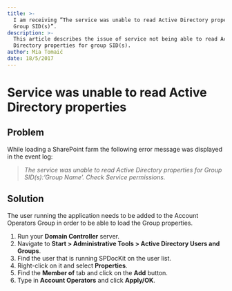 ```yaml
---
title: >-
  I am receiving ”The service was unable to read Active Directory properties for
  Group SID(s)”.
description: >-
  This article describes the issue of service not being able to read Active
  Directory properties for group SID(s).
author: Mia Tomaić
date: 18/5/2017
---
```


# Service was unable to read Active Directory properties

## Problem

While loading a SharePoint farm the following error message was displayed in the event log:

> _The service was unable to read Active Directory properties for Group SID\(s\):’Group Name’. Check Service permissions._

## Solution

The user running the application needs to be added to the Account Operators Group in order to be able to load the Group properties. 

1. Run your **Domain Controller** server. 
2. Navigate to **Start &gt; Administrative Tools &gt; Active Directory Users and Groups**. 
3. Find the user that is running SPDocKit on the user list. 
4. Right-click on it and select **Properties**. 
5. Find the **Member of** tab and click on the **Add** button. 
6. Type in **Account Operators** and click **Apply/OK**.



